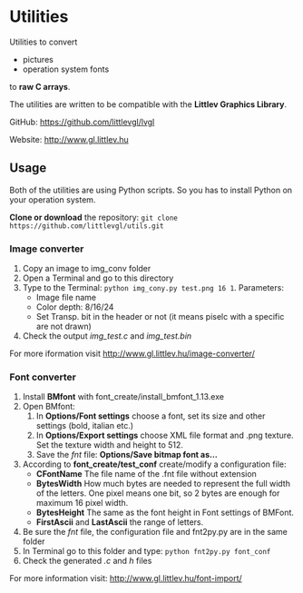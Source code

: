 # Utilities
Utilities to convert 
* pictures
* operation system fonts 

to **raw C arrays**.

The utilities are written to be compatible with the **Littlev Graphics Library**. 

GitHub: https://github.com/littlevgl/lvgl

Website: http://www.gl.littlev.hu

## Usage
Both of the utilities are using Python scripts. So you has to install Python on your operation system.

**Clone or download** the repository: `git clone https://github.com/littlevgl/utils.git`

### Image converter
1. Copy an image to img_conv folder
2. Open a Terminal and go to this directory
3. Type to the Terminal: `python img_cony.py test.png 16 1`. Parameters:
   * Image file name
   * Color depth: 8/16/24
   * Set Transp. bit in the header or not (it means piselc with a specific are not drawn)
4. Check the output *img_test.c* and *img_test.bin*

For more iformation visit http://www.gl.littlev.hu/image-converter/

### Font converter
1. Install **BMfont** with font_create/install_bmfont_1.13.exe
2. Open BMfont:
   1. In **Options/Font settings** choose a font, set its size and other settings (bold, italian etc.)
   2. In **Options/Export settings** choose XML file format and .png texture. Set the texture width and height to 512.
   3. Save the *fnt* file: **Options/Save bitmap font as…**
3. According to **font_create/test_conf** create/modify a configuration file:
   * **CFontName** The file name of the .fnt file without extension
   * **BytesWidth** How much bytes are needed to represent the full width of the letters. One pixel means one bit, so 2 bytes are enough for maximum 16 pixel width.
   * **BytesHeight** The same as the font height in Font settings of BMFont.
   * **FirstAscii** and **LastAscii** the range of letters.
4. Be sure the *fnt* file, the configuration file and fnt2py.py are in the same folder
5. In Terminal go to this folder and type: `python fnt2py.py font_conf`
6. Check the generated *.c* and *h* files

For more information visit: http://www.gl.littlev.hu/font-import/
